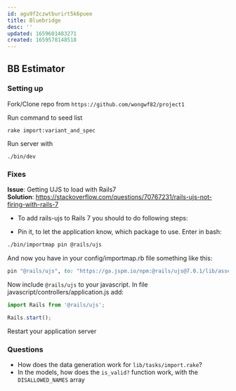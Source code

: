 ```yaml
---
id: agu9f2czwtburirt5k6puee
title: Bluebridge
desc: ''
updated: 1659601483271
created: 1659578148518
---
```


## BB Estimator 

### Setting up
Fork/Clone repo from `https://github.com/wongwf82/project1`

Run command to seed list
```shell
rake import:variant_and_spec
```

Run server with 
```shell
./bin/dev
```


### Fixes

**Issue**: Getting UJS to load with Rails7  
**Solution**: https://stackoverflow.com/questions/70767231/rails-ujs-not-firing-with-rails-7
- To add rails-ujs to Rails 7 you should to do following steps:

- Pin it, to let the application know, which package to use. Enter in bash:
```bash
./bin/importmap pin @rails/ujs
```

And now you have in your config/importmap.rb file something like this:
```rb
pin "@rails/ujs", to: "https://ga.jspm.io/npm:@rails/ujs@7.0.1/lib/assets/compiled/rails-ujs.js"
```
Now include `@rails/ujs` to your javascript. In file javascript/controllers/application.js add:
```js
import Rails from '@rails/ujs';

Rails.start();
```
Restart your application server


### Questions

- How does the data generation work for `lib/tasks/import.rake`?
- In the models, how does the `is_valid?` function work, with the `DISALLOWED_NAMES` array